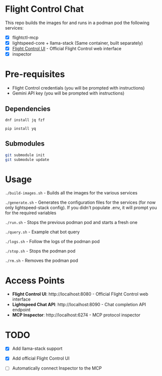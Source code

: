 # Flight Control Chat

This repo builds the images for and runs in a podman pod the following services:
- [x] flightctl-mcp
- [x] lightspeed-core + llama-stack (Same container, built separately)
- [x] [Flight Control UI](https://github.com/flightctl/flightctl-ui) - Official Flight Control web interface
- [x] inspector

# Pre-requisites

- Flight Control credentials (you will be prompted with instructions)
- Gemini API key (you will be prompted with instructions)

## Dependencies

`dnf install jq fzf`

`pip install yq`

## Submodules

```bash
git submodule init
git submodule update
```


# Usage

`./build-images.sh` - Builds all the images for the various services

`./generate.sh` - Generates the configuration files for the services (for now only lightspeed-stack config). If you didn't populate .env, it will prompt you for the required variables

`./run.sh` - Stops the previous podman pod and starts a fresh one

`./query.sh` - Example chat bot query

`./logs.sh` - Follow the logs of the podman pod

`./stop.sh` - Stops the podman pod 

`./rm.sh` - Removes the podman pod

# Access Points

- **Flight Control UI**: http://localhost:8080 - Official Flight Control web interface
- **Lightspeed Chat API**: http://localhost:8090 - Chat completion API endpoint
- **MCP Inspector**: http://localhost:6274 - MCP protocol inspector

# TODO

- [x] Add llama-stack support
- [x] Add official Flight Control UI
- [ ] Automatically connect Inspector to the MCP

